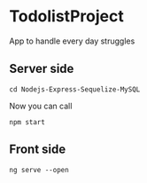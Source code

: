 # TodolistProject
App to handle every day struggles

## Server side

``` 
cd Nodejs-Express-Sequelize-MySQL
```

Now you can call 

```
npm start
```

## Front side

```
ng serve --open
```

